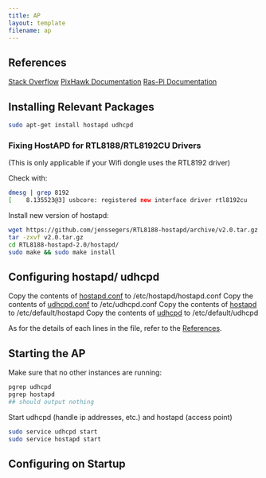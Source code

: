```yaml
---
title: AP
layout: template
filename: ap
---
```


## References

[Stack Overflow](https://askubuntu.com/questions/180733)
[PixHawk Documentation](https://pixhawk.org/peripherals/onboard_computers/access_point)
[Ras-Pi Documentation](https://xmodulo.com/raspberry-pi/wifi-access-point.html)

## Installing Relevant Packages

```bash
sudo apt-get install hostapd udhcpd
```

### Fixing HostAPD for RTL8188/RTL8192CU Drivers

(This is only applicable if your Wifi dongle uses the RTL8192 driver)

Check with:

```bash
dmesg | grep 8192
[    8.135523@3] usbcore: registered new interface driver rtl8192cu
```

Install new version of hostapd:

```bash
wget https://github.com/jenssegers/RTL8188-hostapd/archive/v2.0.tar.gz
tar -zxvf v2.0.tar.gz
cd RTL8188-hostapd-2.0/hostapd/
sudo make && sudo make install
```

## Configuring hostapd/ udhcpd

Copy the contents of [hostapd.conf](AP/hostapd.conf) to /etc/hostapd/hostapd.conf
Copy the contents of [udhcpd.conf](AP/udhcpd.conf) to /etc/udhcpd.conf
Copy the contents of [hostapd](AP/hostapd) to /etc/default/hostapd
Copy the contents of [udhcpd](AP/udhcpd) to /etc/default/udhcpd

As for the details of each lines in the file, refer to the [References](#References).

## Starting the AP
Make sure that no other instances are running:

```bash
pgrep udhcpd
pgrep hostapd
## should output nothing
```

Start udhcpd (handle ip addresses, etc.) and hostapd (access point)

```bash
sudo service udhcpd start
sudo service hostapd start
```

## Configuring on Startup


